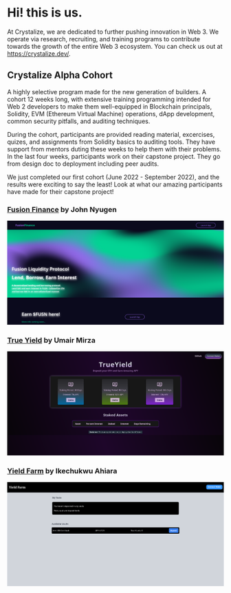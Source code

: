 # Hi! this is us.
At Crystalize, we are dedicated to further pushing innovation in Web 3. We operate via research, recruiting, and training programs to contribute towards the growth of the entire Web 3 ecosystem. You can check us out at https://crystalize.dev/. 

## Crystalize Alpha Cohort
A highly selective program made for the new generation of builders. A cohort 12 weeks long, with extensive training programming intended for Web 2 developers to make them well-equipped in Blockchain principals, Solidity, EVM (Ethereum Virtual Machine) operations, dApp development, common security pitfalls, and auditing techniques. 

During the cohort, participants are provided reading material, excercises, quizes, and assignments from Solidity basics to auditing tools. They have support from mentors duting these weeks to help them with their problems. In the last four weeks, participants work on their capstone project. They go from design doc to deployment including peer audits.

We just completed our first cohort (June 2022 - September 2022), and the results were exciting to say the least! Look at what our amazing participants have made for their capstone project!

### [Fusion Finance](https://fusion-finance.vercel.app/) by John Nyugen
![Fusion Fianance Image](https://github.com/Crystalize-Inc/.github/blob/99d6f661cad7718570a948ddc2da43b6b0bb15a0/images/fusion-finance.png)

### [True Yield](https://trueyield.netlify.app/) by Umair Mirza
![True Yield Image](https://github.com/Crystalize-Inc/.github/blob/0c980658664a5a5bdd6090545cb72406d1af070d/images/true-yield.png)

### [Yield Farm](https://yieldcomp.vercel.app/) by Ikechukwu Ahiara
![Yield Farm Image](https://github.com/Crystalize-Inc/.github/blob/ea4e9cbf0557c2911282778715453434f568d2f7/images/yield-farm.png)




